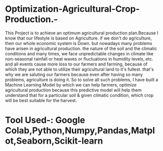 # Optimization-Agricultural-Crop-Production.-
This Project is to achieve an optimum agricultural production plan.Because I know that our lifestyle is based on Agriculture. if we don't do agriculture, then our whole economic system is Down. but nowadays many problems have arisen in agricultural production. the nature of the soil and the climatic conditions and many times, we face unpredictable changes in climate like non-seasonal rainfall or heat waves or fluctuations in humidity levels, etc. and all events cause more loss to our farmers and farming, because of which they are not able to utilize their agricultural land to it's fullest. that's why we are saluting our farmers because even after having so many problems, agriculture is doing it. So to solve all such problems, I have built a Machine Learning Model by which we can help farmers, optimize agricultural production because this predictive model will help them understand that for a particular soil & given climatic condition, which crop will be best suitable for the harvest. 
# Tool Used-: Google Colab,Python,Numpy,Pandas,Matplot,Seaborn,Scikit-learn
